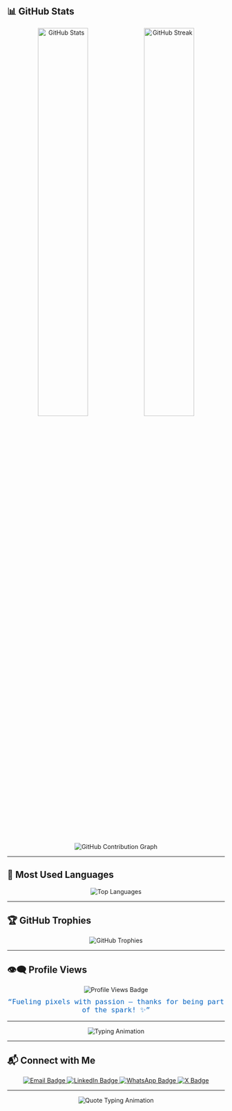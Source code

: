 
## 📊 GitHub Stats

<p align="center">
  <img src="https://github-readme-stats.vercel.app/api?username=Nakulan12&show_icons=true&hide_title=true&hide=prs&count_private=true&hide_rank=true&theme=radical" alt="GitHub Stats" width="48%" />
  <img src="https://github-readme-streak-stats.herokuapp.com/?user=Nakulan12&theme=radical" alt="GitHub Streak" width="48%" />
</p>


<p align="center">
  <img src="https://github-readme-activity-graph.vercel.app/graph?username=Nakulan12&theme=react-dark&hide_border=true&area=true" alt="GitHub Contribution Graph"/>
</p>

---


## 🧠 Most Used Languages

<p align="center">
  <img src="https://github-readme-stats.vercel.app/api/top-langs/?username=Nakulan12&layout=compact&theme=radical&langs_count=8" alt="Top Languages" />
</p>


---

## 🏆 GitHub Trophies

<p align="center">
  <img src="https://github-profile-trophy.vercel.app/?username=Nakulan12&theme=radical&no-frame=true&column=7&margin-w=10" alt="GitHub Trophies"/>
</p>

---

## 👁️‍🗨️ Profile Views

<div align="center">
  <img src="https://komarev.com/ghpvc/?username=Nakulan12&label=Visitors+Count&color=0A66C2&style=flat-square" alt="Profile Views Badge" />
  <br>
  <p style="font-size: 16px; color: #0A66C2; font-family: 'Fira Code', monospace; margin-top: 10px;">
    “Fueling pixels with passion — thanks for being part of the spark! ✨”
  </p>
</div>

---

<p align="center">
  <img src="https://readme-typing-svg.herokuapp.com?font=Fira+Code&size=22&duration=4000&pause=1000&color=FFFFFF&background=0A66C2FF&center=true&vCenter=true&width=800&lines=Welcome+to+Nakulan's+GitHub!;Thanks+for+visiting!;Hope+you+find+something+cool+💡" alt="Typing Animation" />
</p>

---

## 📬 Connect with Me

<p align="center">
  <a href="mailto:nakulanr307@gmail.com">
    <img src="https://img.shields.io/badge/Email-D14836?style=for-the-badge&logo=gmail&logoColor=white" alt="Email Badge" />
  </a>
  <a href="https://www.linkedin.com/in/nakulan-r-92ab31339">
    <img src="https://img.shields.io/badge/LinkedIn-0A66C2?style=for-the-badge&logo=linkedin&logoColor=white" alt="LinkedIn Badge" />
  </a>
  <a href="https://wa.me/919842887813">
    <img src="https://img.shields.io/badge/WhatsApp-25D366?style=for-the-badge&logo=whatsapp&logoColor=white" alt="WhatsApp Badge" />
  </a>
  <a href="https://x.com/nakulanr307?t=edjjkrsYiEhXThlNhKXpAA&s=08">
    <img src="https://img.shields.io/badge/X-000000?style=for-the-badge&logo=x&logoColor=white" alt="X Badge" />
  </a>
</p>

---

<p align="center">
  <img src="https://readme-typing-svg.herokuapp.com?font=Fira+Code&size=22&duration=5000&pause=1000&color=0A66C2&center=true&vCenter=true&width=1000&lines=The+only+way+to+do+great+work+is+to+love+what+you+do.;-+Steve+Jobs" alt="Quote Typing Animation" />
</p>
